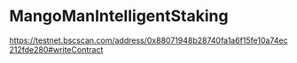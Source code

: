 # MangoManIntelligentStaking
https://testnet.bscscan.com/address/0x88071948b28740fa1a6f15fe10a74ec212fde280#writeContract
